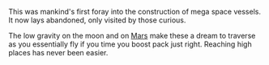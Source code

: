 This was mankind's first foray into the construction of mega space vessels. It now lays abandoned, only visited by those curious.

The low gravity on the moon and on [Mars](Cities/Cydonia.md) make these a dream to traverse as you essentially fly if you time you boost pack just right. Reaching high places has never been easier.